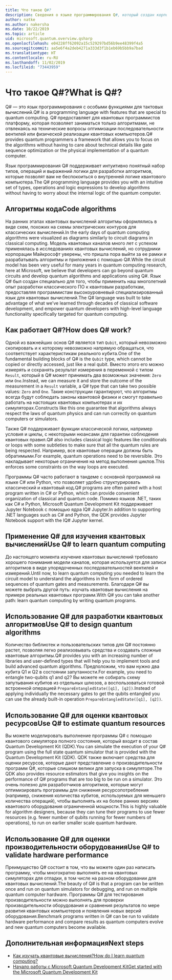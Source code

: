 ```yaml
---
title: Что такое Q#?
description: Сведения о языке программирования Q#, который создан корпорацией Майкрософт для разработки приложений для квантовых компьютеров
author: natke
ms.author: nakersha
ms.date: 10/22/2019
ms.topic: article
uid: microsoft.quantum.overview.qsharp
ms.openlocfilehash: e04228ff62092a15c529297bd56b9ee48399f4a5
ms.sourcegitcommit: aa5e6f4a2deb4271a333d3f1b1eb69b5bb9a7bad
ms.translationtype: HT
ms.contentlocale: ru-RU
ms.lasthandoff: 11/02/2019
ms.locfileid: "73443959"
---
```

# <a name="what-is-q"></a><span data-ttu-id="75dc8-103">Что такое Q#?</span><span class="sxs-lookup"><span data-stu-id="75dc8-103">What is Q#?</span></span>

<span data-ttu-id="75dc8-104">Q# — это язык программирования с особыми функциями для тактовых вычислений.</span><span class="sxs-lookup"><span data-stu-id="75dc8-104">Q# is a programming language with features that are special to quantum computing.</span></span> <span data-ttu-id="75dc8-105">Q# предоставляет для квантовых программистов платформу, которая позволяет заниматься только алгоритмами, не отвлекаясь на технические вопросы оптимизации последовательности вентилей или физической реализации квантовых компьютеров.</span><span class="sxs-lookup"><span data-stu-id="75dc8-105">Q# provides quantum programmers a framework that allows you to focus on the algorithms without having to care about technical details like gate sequence optimization or the physical implementation of a quantum computer.</span></span>

<span data-ttu-id="75dc8-106">Язык программирования Q# поддерживает интуитивно понятный набор типов, операций и выражений логики для разработки алгоритмов, которые позволят вам не беспокоиться о внутренней логике квантового компьютера.</span><span class="sxs-lookup"><span data-stu-id="75dc8-106">The Q# programming language provides you with an intuitive set of types, operations and logic expressions to develop algorithms without having to worry about the internal logic of the quantum computer.</span></span>

## <a name="code-algorithms"></a><span data-ttu-id="75dc8-107">Алгоритмы кода</span><span class="sxs-lookup"><span data-stu-id="75dc8-107">Code algorithms</span></span>

<span data-ttu-id="75dc8-108">На ранних этапах квантовых вычислений алгоритмы оформлялись в виде схем, похожих на схемы электрических контуров для классических вычислений.</span><span class="sxs-lookup"><span data-stu-id="75dc8-108">In the early days of quantum computing algorithms were visualized as diagrams similarly to circuit diagrams in classical computing.</span></span>  <span data-ttu-id="75dc8-109">Модель квантовых каналов много лет с успехом применялась в исследованиях квантовых вычислений, но сотрудники корпорации Майкрософт уверены, что пришла пора выйти за ее рамки и разрабатывать алгоритмы и приложения с помощью Q#.</span><span class="sxs-lookup"><span data-stu-id="75dc8-109">While the circuit model has been very useful for many years in quantum computing research, here at Microsoft, we believe that developers can go beyond quantum circuits and develop quantum algorithms and applications using Q#.</span></span> <span data-ttu-id="75dc8-110">Язык Q# был создан специально для того, чтобы применить наш многолетний опыт разработки классического ПО к квантовым разработкам, предоставляя программистам высокоуровневый специализированный язык для квантовых вычислений.</span><span class="sxs-lookup"><span data-stu-id="75dc8-110">The Q# language was built to take advantage of what we’ve learned through decades of classical software development, and empower quantum developers with high-level language functionality specifically targeted for quantum computing.</span></span>


## <a name="how-does-q-work"></a><span data-ttu-id="75dc8-111">Как работает Q#?</span><span class="sxs-lookup"><span data-stu-id="75dc8-111">How does Q# work?</span></span>

<span data-ttu-id="75dc8-112">Одной из важнейших основ Q# является тип `Qubit`, который невозможно скопировать и к которому невозможно напрямую обращаться, что соответствует характеристикам реального кубита.</span><span class="sxs-lookup"><span data-stu-id="75dc8-112">One of the fundamental building blocks of Q# is the `Qubit` type, which cannot be copied or directly accessed, just like a real qubit.</span></span> <span data-ttu-id="75dc8-113">Вместо этого его можно измерять и сохранять результат измерения в переменной с типом `Result`, который в Q# может принимать два возможных значения: `Zero` или `One`.</span><span class="sxs-lookup"><span data-stu-id="75dc8-113">Instead, we can measure it and store the outcome of the measurement in a `Result` variable, a Q# type that can take two possible values: `Zero` and `One`.</span></span> <span data-ttu-id="75dc8-114">Такие конструкции гарантируют, что алгоритмы всегда будут соблюдать законы квантовой физики и смогут правильно работать на настоящих квантовых компьютерах и их симуляторах.</span><span class="sxs-lookup"><span data-stu-id="75dc8-114">Constructs like this one guarantee that algorithms always respect the laws of quantum physics and can run correctly on quantum computers or simulators.</span></span>

<span data-ttu-id="75dc8-115">Также Q# поддерживает функции классической логики, например условия и циклы, с некоторыми нюансами для гарантии соблюдения квантовых правил.</span><span class="sxs-lookup"><span data-stu-id="75dc8-115">Q# also includes classical logic features like conditionals or loops with some subtleties to make sure that all the quantum rules are being respected.</span></span> <span data-ttu-id="75dc8-116">Например, все квантовые операции должны быть обратимыми.</span><span class="sxs-lookup"><span data-stu-id="75dc8-116">For example, quantum operations need to be reversible.</span></span> <span data-ttu-id="75dc8-117">Это накладывает некоторые ограничения на метод выполнения циклов.</span><span class="sxs-lookup"><span data-stu-id="75dc8-117">This enforces some constraints on the way loops are executed.</span></span>

<span data-ttu-id="75dc8-118">Программы Q# часто работают в тандеме с основной программой на языке C# или Python, что позволяет удобно структурировать классический и квантовый код.</span><span class="sxs-lookup"><span data-stu-id="75dc8-118">Q# programs are often paired with a host program written in C# or Python, which can provide convenient organization of classical and quantum code.</span></span> <span data-ttu-id="75dc8-119">Помимо языков .NET, таких как C# и Python, Microsoft Quantum Development Kit поддерживает Jupyter Notebook с помощью ядра IQ# Jupyter.</span><span class="sxs-lookup"><span data-stu-id="75dc8-119">In addition to supporting .NET languages such as C# and Python, the QDK provides Jupyter Notebook support with the IQ# Jupyter kernel.</span></span>

## <a name="use-q-to-learn-quantum-computing"></a><span data-ttu-id="75dc8-120">Применение Q# для изучения квантовых вычислений</span><span class="sxs-lookup"><span data-stu-id="75dc8-120">Use Q# to learn quantum computing</span></span>

<span data-ttu-id="75dc8-121">До настоящего момента изучение квантовых вычислений требовало хорошего понимания модели каналов, которая используется для записи алгоритмов в виде упорядоченных последовательностей вентилей и измерений.</span><span class="sxs-lookup"><span data-stu-id="75dc8-121">Until now, to learn quantum computing you needed to learn the circuit model to understand the algorithms in the form of ordered sequences of quantum gates and measurements.</span></span> <span data-ttu-id="75dc8-122">Благодаря Q# вы можете выбрать другой путь: изучать квантовые вычисления на примере реальных квантовых программ.</span><span class="sxs-lookup"><span data-stu-id="75dc8-122">With Q# you can take another path: learn quantum computing by writing quantum programs.</span></span>

## <a name="use-q-to-design-quantum-algorithms"></a><span data-ttu-id="75dc8-123">Использование Q# для разработки квантовых алгоритмов</span><span class="sxs-lookup"><span data-stu-id="75dc8-123">Use Q# to design quantum algorithms</span></span>

<span data-ttu-id="75dc8-124">Количество библиотек и пользовательских типов для Q# постоянно растет, позволяя легко реализовывать средства и создавать сложные квантовые алгоритмы.</span><span class="sxs-lookup"><span data-stu-id="75dc8-124">Q# provides you with an increasing number of libraries and user-defined types that will help you to implement tools and build advanced quantum algorithms.</span></span> <span data-ttu-id="75dc8-125">Предположим, что вам нужно два кубита Q1 и Q2 в состоянии запутанности.</span><span class="sxs-lookup"><span data-stu-id="75dc8-125">For example, you need to entangle two-qubits q1 and q2?</span></span> <span data-ttu-id="75dc8-126">Вы можете не собирать схему запутывания кубитов из отдельных шлюзов, а воспользоваться готовой встроенной операцией `PrepareEntangledState([q1], [q2])`.</span><span class="sxs-lookup"><span data-stu-id="75dc8-126">Instead of applying individually the necessary gates to get the qubits entangled you can use the already built-in operation `PrepareEntangledState([q1], [q2])`.</span></span>

## <a name="use-q-to-estimate-quantum-resources"></a><span data-ttu-id="75dc8-127">Использование Q# для оценки квантовых ресурсов</span><span class="sxs-lookup"><span data-stu-id="75dc8-127">Use Q# to estimate quantum resources</span></span>

<span data-ttu-id="75dc8-128">Вы можете моделировать выполнение программы Q# с помощью квантового симулятора полного состояния, который входит в состав Quantum Development Kit (QDK).</span><span class="sxs-lookup"><span data-stu-id="75dc8-128">You can simulate the execution of your Q# program using the full state quantum simulator that is provided with the Quantum Development Kit (QDK).</span></span>  <span data-ttu-id="75dc8-129">QDK также включает средства для оценки ресурсов, которые дают представление о производительности программ Q#, которые слишком велики для запуска в симуляторе.</span><span class="sxs-lookup"><span data-stu-id="75dc8-129">The QDK also provides resource estimators that give you insights on the performance of Q# programs that are too big to be run on a simulator.</span></span>  <span data-ttu-id="75dc8-130">Это очень полезно для разработчиков алгоритмов, которые могут оптимизировать программы для снижения ресурсопотребления (например, снижения количества кубитов, используемых для меньшего количества операций), чтобы выполнять их на более ранних версиях квантового оборудования ограниченной мощности.</span><span class="sxs-lookup"><span data-stu-id="75dc8-130">This is highly valuable for algorithm designers, because they can tune their programs to use fewer resources (e.g. fewer number of qubits running for fewer numbers of operations), to run on earlier smaller scale quantum hardware.</span></span>   

## <a name="use-q-to-validate-hardware-performance"></a><span data-ttu-id="75dc8-131">Использование Q# для оценки производительности оборудования</span><span class="sxs-lookup"><span data-stu-id="75dc8-131">Use Q# to validate hardware performance</span></span>

<span data-ttu-id="75dc8-132">Преимущество Q# состоит в том, что вы можете один раз написать программу, чтобы многократно выполнять ее на квантовых симуляторах для отладки, в том числе на разном оборудовании для квантовых вычислений.</span><span class="sxs-lookup"><span data-stu-id="75dc8-132">The beauty of Q# is that a program can be written once and run on quantum simulators for debugging, and run on multiple quantum computer hardware.</span></span>  <span data-ttu-id="75dc8-133">Программы Q# для тестирования производительности можно выполнять для проверки производительности оборудования и сравнения результатов по мере развития квантовых компьютеров и появления новых версий оборудования.</span><span class="sxs-lookup"><span data-stu-id="75dc8-133">Benchmark programs written in Q# can be run to validate hardware performance and compare results as quantum computers evolve and new quantum computers become available.</span></span>  

## <a name="next-steps"></a><span data-ttu-id="75dc8-134">Дополнительная информация</span><span class="sxs-lookup"><span data-stu-id="75dc8-134">Next steps</span></span>

* [<span data-ttu-id="75dc8-135">Как изучать квантовые вычисления?</span><span class="sxs-lookup"><span data-stu-id="75dc8-135">How do I learn quantum computing?</span></span>](xref:microsoft.quantum.overview.learn)
* [<span data-ttu-id="75dc8-136">Начало работы с Microsoft Quantum Development Kit</span><span class="sxs-lookup"><span data-stu-id="75dc8-136">Get started with the Microsoft Quantum Development Kit</span></span>](xref:microsoft.quantum.welcome)
